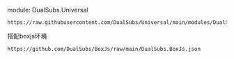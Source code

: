 module: DualSubs.Universal

    https://raw.githubusercontent.com/DualSubs/Universal/main/modules/DualSubs.Universal.sgmodule

搭配boxjs环境

    https://github.com/DualSubs/BoxJs/raw/main/DualSubs.BoxJs.json